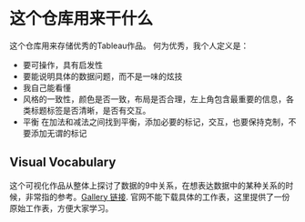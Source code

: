 # 这个仓库用来干什么

这个仓库用来存储优秀的Tableau作品。
何为优秀，我个人定义是：

- 要可操作，具有启发性
- 要能说明具体的数据问题，而不是一味的炫技
- 我自己能看懂
- 风格的一致性，颜色是否一致，布局是否合理，左上角包含最重要的信息，各类标题标签是否清晰，是否有交互。
- 平衡 在加法和减法之间找到平衡，添加必要的标记，交互，也要保持克制，不要添加无谓的标记

## Visual Vocabulary

这个可视化作品从整体上探讨了数据的9中关系，在想表达数据中的某种关系的时候，非常指的参考。[Gallery 链接](https://public.tableau.com/en-us/s/gallery/visual-vocabulary).
官网不能下载具体的工作表，这里提供了一份原始工作表，方便大家学习。
